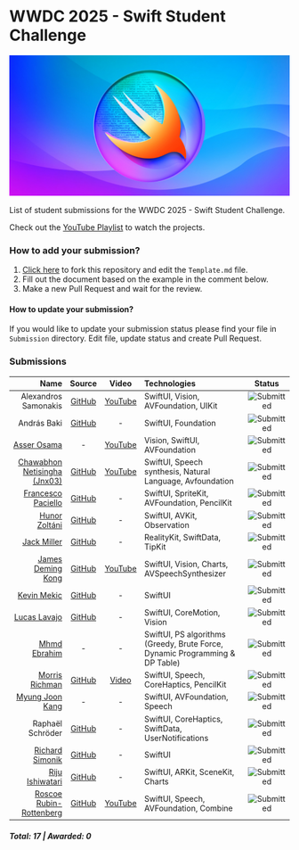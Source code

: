 # WWDC 2025 - Swift Student Challenge
![WWDC2025 Logo](logo.png)

List of student submissions for the WWDC 2025 - Swift Student Challenge.

Check out the [YouTube Playlist](https://youtube.com/playlist?list=PL0GynU2GmYtQhEjMX1i8KR3By7SugZEHL&si=k-e0kU_MboQ9uuWM) to watch the projects.

### How to add your submission?
1. [Click here](https://github.com/wwdc/2025/edit/main/Template.md) to fork this repository and edit the `Template.md` file.
2. Fill out the document based on the example in the comment below.
3. Make a new Pull Request and wait for the review.

#### How to update your submission?
If you would like to update your submission status please find your file in `Submission` directory. Edit file, update status and create Pull Request.

### Submissions

| Name | Source |    Video    | Technologies | Status |
|-----:|:------:|:-----------:|:-------------|:------:|
|Alexandros Samonakis|[GitHub](https://github.com/AloneAlexandros/SSC2025)|[YouTube](https://youtu.be/qnYDLUdTiG8)|SwiftUI, Vision, AVFoundation, UIKit|![Submitted](https://img.shields.io/badge/submitted-slategrey?style=for-the-badge)|
|András Baki|[GitHub](https://github.com/ANDREW414E44524557/findtheapple)|-|SwiftUI, Foundation|![Submitted](https://img.shields.io/badge/submitted-slategrey?style=for-the-badge)|
|[Asser Osama](https://www.linkedin.com/in/asserusama/)|-|[YouTube](https://youtu.be/b1dvqV9dZwo?si=Acd2yAONKrWTEb24)|Vision, SwiftUI, AVFoundation|![Submitted](https://img.shields.io/badge/submitted-slategrey?style=for-the-badge)|
|[Chawabhon Netisingha (Jnx03)](https://www.jnx03.xyz/)|[GitHub](https://github.com/JNX03/Syntaxia)|[YouTube](https://youtu.be/zJ4cAt7An84)|SwiftUI, Speech synthesis, Natural Language, Avfoundation |![Submitted](https://img.shields.io/badge/submitted-slategrey?style=for-the-badge)|
|[Francesco Paciello](https://x.com/paciosdev)|[GitHub](https://github.com/paciosdev/Adventure-of-a-Distinguished-Winner-SSC25-)|-|SwiftUI, SpriteKit, AVFoundation, PencilKit|![Submitted](https://img.shields.io/badge/submitted-slategrey?style=for-the-badge)|
|[Hunor Zoltáni](https://ronuhz.me)|[GitHub](https://github.com/Ronuhz/Swift-Student-Challenge-2025)|-|SwiftUI, AVKit, Observation|![Submitted](https://img.shields.io/badge/submitted-slategrey?style=for-the-badge)|
|[Jack Miller](https://jackmiller.dev)|[GitHub](https://github.com/millerswiftdev/AquaQuest)|-|RealityKit, SwiftData, TipKit|![Submitted](https://img.shields.io/badge/submitted-slategrey?style=for-the-badge)|
|[James Deming Kong](https://jameskong098.github.io/)|[GitHub](https://github.com/jameskong098/home-gym)|[YouTube](https://www.youtube.com/watch?v=rw4rHrYH1G0)|SwiftUI, Vision, Charts, AVSpeechSynthesizer|![Submitted](https://img.shields.io/badge/submitted-slategrey?style=for-the-badge)|
|[Kevin Mekic](https://www.linkedin.com/in/kevin-mekic-b5833b170/)|[GitHub](https://github.com/kevinmekic/wwdc2025)|-|SwiftUI|![Submitted](https://img.shields.io/badge/submitted-slategrey?style=for-the-badge)|
|[Lucas Lavajo](https://tryon-lab.fr)|[GitHub](https://github.com/tryon-dev/wwdc2025)|-|SwiftUI, CoreMotion, Vision|![Submitted](https://img.shields.io/badge/submitted-slategrey?style=for-the-badge)|
|[Mhmd Ebrahim](https://www.linkedin.com/in/mhmd-ebrahim)|-|-|SwiftUI, PS algorithms (Greedy, Brute Force, Dynamic Programming & DP Table)|![Submitted](https://img.shields.io/badge/submitted-slategrey?style=for-the-badge)|
|[Morris Richman](https://mcrich23.com)|[GitHub](https://github.com/Mcrich23/Anchor)|[Video](https://github.com/user-attachments/assets/beb6a3f1-38db-4475-8765-00a0d28a4164)|SwiftUI, Speech, CoreHaptics, PencilKit|![Submitted](https://img.shields.io/badge/submitted-slategrey?style=for-the-badge)|
|[Myung Joon Kang](https://www.x.com/myungjoonkang)|-|-|SwiftUI, AVFoundation, Speech|![Submitted](https://img.shields.io/badge/submitted-slategrey?style=for-the-badge)|
|Raphaël Schröder|[GitHub](https://github.com/raphckrman/WWDC-SSC)|-|SwiftUI, CoreHaptics, SwiftData, UserNotifications|![Submitted](https://img.shields.io/badge/submitted-slategrey?style=for-the-badge)|
|[Richard Simonik](https://linkedin.com/in/richard-%C5%A1imon%C3%ADk-6603712a2)|[GitHub](https://github.com/risasim/CPRHelperv2)|-|SwiftUI|![Submitted](https://img.shields.io/badge/submitted-slategrey?style=for-the-badge)|
|[Riju Ishiwatari](https://x.com/acrostorn?s=21)|[GitHub](https://github.com/acrostorn/OrbitPlay)|-|SwiftUI, ARKit, SceneKit, Charts|![Submitted](https://img.shields.io/badge/submitted-slategrey?style=for-the-badge)|
|[Roscoe Rubin-Rottenberg](https://knotbin.xyz)|[GitHub](https://github.com/knotbin/ssc-25)|[YouTube](https://youtu.be/GgueyJrMiuQ?si=OmIf2fHv0LlNXYWk)|SwiftUI, Speech, AVFoundation, Combine|![Submitted](https://img.shields.io/badge/submitted-slategrey?style=for-the-badge)|

##### Total: 17 | Awarded: 0
